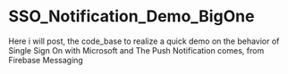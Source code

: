 # SSO_Notification_Demo_BigOne
Here i will post, the code_base to realize a quick demo on the behavior of Single Sign On with Microsoft and The Push Notification comes, from Firebase Messaging
